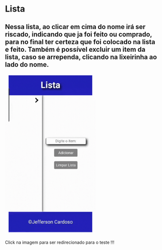 # Lista
## Nessa lista, ao clicar em cima do nome irá ser riscado, indicando que ja foi feito ou comprado, para no final ter certeza que foi colocado na lista e feito. Também é possível excluir um item da lista, caso se arrependa, clicando na lixeirinha ao lado do nome.


<a href="https://jeffersoncardoso31.github.io/lista/" target="_blank"><img width="300px" src = "./static/media/lista.gif"></a>
<p>Click na imagem para ser redirecionado para o teste !!!</p>
